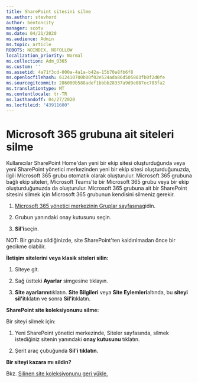 ```yaml
---
title: SharePoint sitesini silme
ms.author: stevhord
author: bentoncity
manager: scotv
ms.date: 04/21/2020
ms.audience: Admin
ms.topic: article
ROBOTS: NOINDEX, NOFOLLOW
localization_priority: Normal
ms.collection: Adm_O365
ms.custom: ''
ms.assetid: 4a71f3cd-000a-4a1a-b42a-15b70a8fb6f8
ms.openlocfilehash: 612410700b00f02e524ada86d505883fb0f2d0fe
ms.sourcegitcommit: 286000b588adef1bbbb28337a9d9e087ec783fa2
ms.translationtype: MT
ms.contentlocale: tr-TR
ms.lasthandoff: 04/27/2020
ms.locfileid: "43911600"
---
```

# <a name="delete-sites-that-belong-to-an-microsoft-365-group"></a>Microsoft 365 grubuna ait siteleri silme

Kullanıcılar SharePoint Home'dan yeni bir ekip sitesi oluşturduğunda veya yeni SharePoint yönetici merkezinden yeni bir ekip sitesi oluşturduğunuzda, ilgili Microsoft 365 grubu otomatik olarak oluşturulur. Microsoft 365 grubuna bağlı ekip siteleri, Microsoft Teams'te bir Microsoft 365 grubu veya bir ekip oluşturduğunuzda da oluşturulur. Microsoft 365 grubuna ait bir SharePoint sitesini silmek için Microsoft 365 grubunun kendisini silmeniz gerekir. 
  
1. [Microsoft 365 yönetici merkezinin Gruplar sayfasına](https://portal.office.com/adminportal/home#/groups)gidin.
    
2. Grubun yanındaki onay kutusunu seçin.
    
3. **Sil'i**seçin.
    
NOT: Bir grubu sildiğinizde, site SharePoint'ten kaldırılmadan önce bir gecikme olabilir.
  
**İletişim sitelerini veya klasik siteleri silin:**

1. Siteye git.
  
2. Sağ üstteki **Ayarlar** simgesine tıklayın. 
  
3. **Site ayarlarını**tıklatın. **Site Bilgileri** veya **Site Eylemleri**altında, bu **siteyi sil'i**tıklatın ve sonra **Sil'i**tıklatın.
  
**SharePoint site koleksiyonunu silme:**

Bir siteyi silmek için:
  
1. Yeni SharePoint yönetici merkezinde, Siteler sayfasında, silmek istediğiniz sitenin yanındaki **onay kutusunu** tıklatın. 
    
2. Şerit araç çubuğunda **Sil'i tıklatın.**
    
**Bir siteyi kazara mı sildin?**

Bkz. [Silinen site koleksiyonunu geri yükle.](https://go.microsoft.com/fwlink/?linkid=867660)
  

